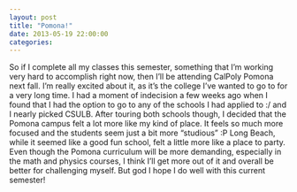 ```yaml
---
layout: post
title: "Pomona!"
date: 2013-05-19 22:00:00
categories: 
---
```


So if I complete all my classes this semester, something that I’m working very hard to accomplish right now, then I’ll be attending CalPoly Pomona next fall. I’m really excited about it, as it’s the college I’ve wanted to go to for a very long time. I had a moment of indecision a few weeks ago when I found that I had the option to go to any of the schools I had applied to :/ and I nearly picked CSULB. After touring both schools though, I decided that the Pomona campus felt a lot more like my kind of place. It feels so much more focused and the students seem just a bit more “studious” :P Long Beach, while it seemed like a good fun school, felt a little more like a place to party. Even though the Pomona curriculum will be more demanding, especially in the math and physics courses, I think I’ll get more out of it and overall be better for challenging myself. But god I hope I do well with this current semester!